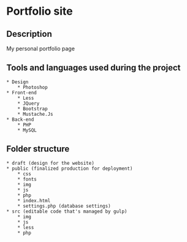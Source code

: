 # Portfolio site

## Description

My personal portfolio page

## Tools and languages used during the project

	* Design
		* Photoshop
	* Front-end
		* Less
		* JQuery
		* Bootstrap
		* Mustache.Js
	* Back-end
		* PHP
		* MySQL

## Folder structure

	* draft (design for the website)
	* public (finalized production for deployment)
		* css
		* fonts
		* img
		* js
		* php
		* index.html
		* settings.php (database settings)
	* src (editable code that's managed by gulp)
		* img
		* js
		* less
		* php